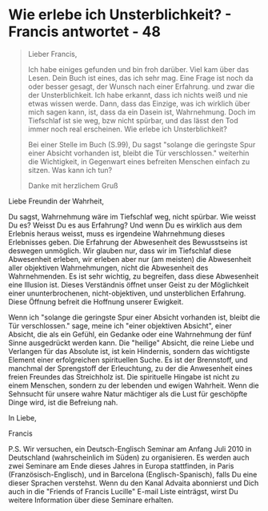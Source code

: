 # Wie erlebe ich Unsterblichkeit? - Francis antwortet - 48

>Lieber Francis, 
>
>Ich habe einiges gefunden und bin froh darüber. Viel kam über das Lesen. Dein Buch ist eines, das ich sehr mag. Eine Frage ist noch da oder besser gesagt, der Wunsch nach einer Erfahrung. und zwar die der Unsterblichkeit. Ich habe erkannt, dass ich nichts weiß und nie etwas wissen werde. Dann, dass das Einzige, was ich wirklich über mich sagen kann, ist, dass da ein Dasein ist, Wahrnehmung. Doch im Tiefschlaf ist sie weg, bzw nicht spürbar, und das lässt den Tod immer noch real erscheinen. Wie erlebe ich Unsterblichkeit?
>
>Bei einer Stelle im Buch (S.99), Du sagst "solange die geringste Spur einer Absicht vorhanden ist, bleibt die Tür verschlossen." weiterhin die Wichtigkeit, in Gegenwart eines befreiten Menschen einfach zu sitzen. Was kann ich tun?
>
>Danke mit herzlichem Gruß

Liebe Freundin der Wahrheit,

Du sagst, Wahrnehmung wäre im Tiefschlaf weg, nicht spürbar. Wie weisst Du es? Weisst Du es aus Erfahrung? Und wenn Du es wirklich aus dem Erlebnis heraus weisst, muss es irgendeine Wahrnehmung dieses Erlebnisses geben. Die Erfahrung der Abwesenheit des Bewusstseins ist deswegen unmöglich. Wir glauben nur, dass wir im Tiefschlaf diese Abwesenheit erleben, wir erleben aber nur (am meisten) die Abwesenheit aller objektiven Wahrnehmungen, nicht die Abwesenheit des Wahrnehmenden. Es ist sehr wichtig, zu begreifen, dass diese Abwesenheit eine Illusion ist. Dieses Verständnis öffnet unser Geist zu der Möglichkeit einer ununterbrochenen, nicht-objektiven, und unsterblichen Erfahrung. Diese Öffnung befreit die Hoffnung unserer Ewigkeit.

Wenn ich "solange die geringste Spur einer Absicht vorhanden ist, bleibt die Tür verschlossen." sage, meine ich "einer objektiven Absicht", einer Absicht, die als ein Gefühl, ein Gedanke oder eine Wahrnehmung der fünf Sinne ausgedrückt werden kann. Die "heilige" Absicht, die reine Liebe und Verlangen für das Absolute ist, ist kein Hindernis, sondern das wichtigste Element einer erfolgreichen spirituellen Suche. Es ist der Brennstoff, und manchmal der Sprengstoff der Erleuchtung, zu der die Anwesenheit eines freien Freundes das Streichholz ist. Die spirituelle Hingabe ist nicht zu einem Menschen, sondern zu der lebenden und ewigen Wahrheit. Wenn die Sehnsucht für unsere wahre Natur mächtiger als die Lust für geschöpfte Dinge wird, ist die Befreiung nah.

In Liebe,

Francis

P.S. Wir versuchen, ein Deutsch-Englisch Seminar am Anfang Juli 2010 in Deutschland (wahrscheinlich im Süden) zu organisieren. Es werden auch zwei Seminare am Ende dieses Jahres in Europa stattfinden, in Paris (Französisch-Englisch), und in Barcelona (Englisch-Spanisch), falls Du eine dieser Sprachen verstehst. Wenn du den Kanal Advaita abonnierst und Dich auch in die "Friends of Francis Lucille" E-mail Liste einträgst, wirst Du weitere Information über diese Seminare erhalten.

